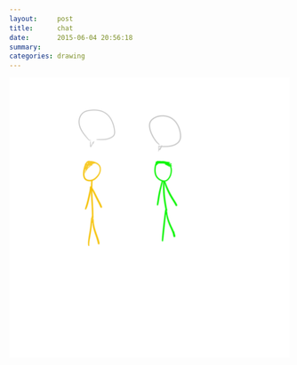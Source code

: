```yaml
---
layout:     post
title:      chat
date:       2015-06-04 20:56:18
summary:    
categories: drawing
---
```

![chat](/images/blog/chat.png "It always feels good chatting with a close friend.")